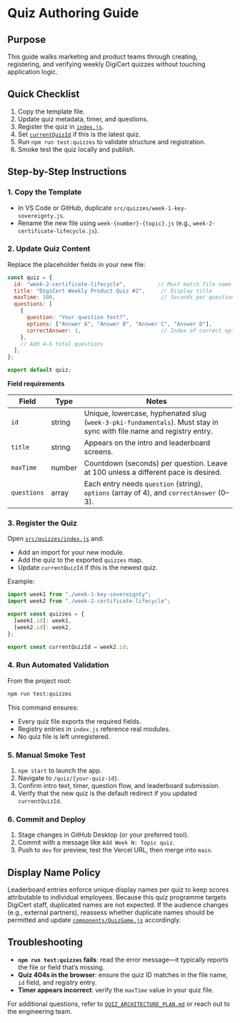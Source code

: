 # Quiz Authoring Guide

## Purpose

This guide walks marketing and product teams through creating, registering, and verifying weekly DigiCert quizzes without touching application logic.

## Quick Checklist

1. Copy the template file.
2. Update quiz metadata, timer, and questions.
3. Register the quiz in [`index.js`](./index.js).
4. Set [`currentQuizId`](./index.js) if this is the latest quiz.
5. Run `npm run test:quizzes` to validate structure and registration.
6. Smoke test the quiz locally and publish.

## Step-by-Step Instructions

### 1. Copy the Template

- In VS Code or GitHub, duplicate `src/quizzes/week-1-key-sovereignty.js`.
- Rename the new file using `week-{number}-{topic}.js` (e.g., `week-2-certificate-lifecycle.js`).

### 2. Update Quiz Content

Replace the placeholder fields in your new file:

```javascript
const quiz = {
  id: "week-2-certificate-lifecycle",          // Must match file name slug
  title: "DigiCert Weekly Product Quiz #2",     // Display title
  maxTime: 100,                                 // Seconds per question (default 100)
  questions: [
    {
      question: "Your question text?",
      options: ["Answer A", "Answer B", "Answer C", "Answer D"],
      correctAnswer: 1,                         // Index of correct option (0-based)
    },
    // Add 4–5 total questions
  ],
};

export default quiz;
```

**Field requirements**

| Field | Type | Notes |
| --- | --- | --- |
| `id` | string | Unique, lowercase, hyphenated slug (`week-3-pki-fundamentals`). Must stay in sync with file name and registry entry. |
| `title` | string | Appears on the intro and leaderboard screens. |
| `maxTime` | number | Countdown (seconds) per question. Leave at 100 unless a different pace is desired. |
| `questions` | array | Each entry needs `question` (string), `options` (array of 4), and `correctAnswer` (0–3). |

### 3. Register the Quiz

Open [`src/quizzes/index.js`](./index.js) and:

- Add an import for your new module.
- Add the quiz to the exported `quizzes` map.
- Update `currentQuizId` if this is the newest quiz.

Example:

```javascript
import week1 from "./week-1-key-sovereignty";
import week2 from "./week-2-certificate-lifecycle";

export const quizzes = {
  [week1.id]: week1,
  [week2.id]: week2,
};

export const currentQuizId = week2.id;
```

### 4. Run Automated Validation

From the project root:

```bash
npm run test:quizzes
```

This command ensures:

- Every quiz file exports the required fields.
- Registry entries in `index.js` reference real modules.
- No quiz file is left unregistered.

### 5. Manual Smoke Test

1. `npm start` to launch the app.
2. Navigate to `/quiz/{your-quiz-id}`.
3. Confirm intro text, timer, question flow, and leaderboard submission.
4. Verify that the new quiz is the default redirect if you updated `currentQuizId`.

### 6. Commit and Deploy

1. Stage changes in GitHub Desktop (or your preferred tool).
2. Commit with a message like `Add Week N: Topic quiz`.
3. Push to `dev` for preview, test the Vercel URL, then merge into `main`.

## Display Name Policy

Leaderboard entries enforce unique display names per quiz to keep scores attributable to individual employees. Because this quiz programme targets DigiCert staff, duplicated names are not expected. If the audience changes (e.g., external partners), reassess whether duplicate names should be permitted and update [`components/QuizGame.js`](../components/QuizGame.js) accordingly.

## Troubleshooting

- **`npm run test:quizzes` fails**: read the error message—it typically reports the file or field that’s missing.
- **Quiz 404s in the browser**: ensure the quiz ID matches in the file name, `id` field, and registry entry.
- **Timer appears incorrect**: verify the `maxTime` value in your quiz file.

For additional questions, refer to [`QUIZ_ARCHITECTURE_PLAN.md`](../../QUIZ_ARCHITECTURE_PLAN.md) or reach out to the engineering team.